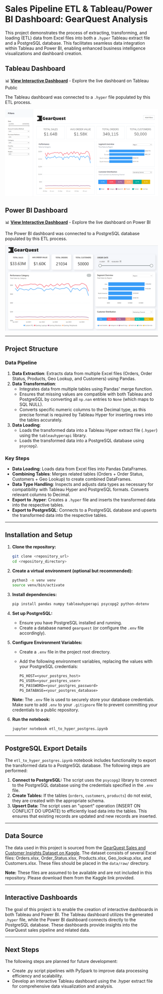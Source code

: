 # Sales Pipeline ETL & Tableau/Power BI Dashboard: GearQuest Analysis

This project demonstrates the process of extracting, transforming, and loading (ETL) data from Excel files into both a `.hyper` Tableau extract file and a PostgreSQL database. This facilitates seamless data integration within Tableau and Power BI, enabling enhanced business intelligence visualizations and dashboard creation.

## Tableau Dashboard

📊 **[View Interactive Dashboard](https://public.tableau.com/views/gearquest/Dashboard?:language=en-US&:sid=&:redirect=auth&:display_count=n&:origin=viz_share_link)** - Explore the live dashboard on Tableau Public

The Tableau dashboard was connected to a `.hyper` file populated by this ETL process.

![GearQuest Sales Dashboard](dashboard2.png)

## Power BI Dashboard

📊 **[View Interactive Dashboard](https://app.powerbi.com/view?r=eyJrIjoiNmYyZjMyNWMtYmE1OS00MjRlLWIxMzAtZjJlMmU4ZWQ4NmFhIiwidCI6IjVkNGNmODgzLTJlMzQtNGZlNi04ZDExLWE0ZWE5NTk0ZTQ0YyIsImMiOjF9)** - Explore the live dashboard on Power BI

The Power BI dashboard was connected to a PostgreSQL database populated by this ETL process.

![GearQuest Sales Dashboard](dashboard.png)

---

## Project Structure

### **Data Pipeline**

1.  **Data Extraction**: Extracts data from multiple Excel files (Orders, Order Status, Products, Geo Lookup, and Customers) using Pandas.
2.  **Data Transformation**:
    -   Integrates data from multiple tables using Pandas' merge function.
    -   Ensures that missing values are compatible with both Tableau and PostgreSQL by converting all `np.nan` entries to `None` (which maps to SQL NULL).
    -   Converts specific numeric columns to the Decimal type, as this precise format is required by Tableau Hyper for inserting rows into the tables accurately.
3.  **Data Loading**:
    -   Loads the transformed data into a Tableau Hyper extract file (`.hyper`) using the `tableauhyperapi` library.
    -   Loads the transformed data into a PostgreSQL database using `psycopg2`.

### **Key Steps**

-   **Data Loading**: Loads data from Excel files into Pandas DataFrames.
-   **Combining Tables**: Merges related tables (Orders + Order Status, Customers + Geo Lookup) to create combined DataFrames.
-   **Data Type Handling**: Inspects and adjusts data types as necessary for compatibility with Tableau Hyper and PostgreSQL formats. Converts relevant columns to Decimal.
-   **Export to .hyper**: Creates a `.hyper` file and inserts the transformed data into the respective tables.
-   **Export to PostgreSQL**: Connects to a PostgreSQL database and upserts the transformed data into the respective tables.

---

## Installation and Setup

1.  **Clone the repository:**

    ```bash
    git clone <repository_url>
    cd <repository_directory>
    ```

2.  **Create a virtual environment (optional but recommended):**

    ```bash
    python3 -m venv venv
    source venv/bin/activate
    ```

3.  **Install dependencies:**

    ```bash
    pip install pandas numpy tableauhyperapi psycopg2 python-dotenv
    ```

4.  **Set up PostgreSQL:**

    -   Ensure you have PostgreSQL installed and running.
    -   Create a database named `gearquest` (or configure the `.env` file accordingly).

5.  **Configure Environment Variables:**

    -   Create a `.env` file in the project root directory.
    -   Add the following environment variables, replacing the values with your PostgreSQL credentials:

        ```
        PG_HOST=<your_postgres_host>
        PG_USER=<your_postgres_user>
        PG_PASSWORD=<your_postgres_password>
        PG_DATABASE=<your_postgres_database>
        ```

    **Note:**  The `.env` file is used to securely store your database credentials.  Make sure to add `.env` to your `.gitignore` file to prevent committing your credentials to a public repository.

6.  **Run the notebook:**

    ```bash
    jupyter notebook etl_to_hyper_postgres.ipynb
    ```

---

## PostgreSQL Export Details

The `etl_to_hyper_postgres.ipynb` notebook includes functionality to export the transformed data to a PostgreSQL database.  The following steps are performed:

1.  **Connect to PostgreSQL:**  The script uses the `psycopg2` library to connect to the PostgreSQL database using the credentials specified in the `.env` file.
2.  **Create Tables:**  If the tables (`orders`, `customers`, `products`) do not exist, they are created with the appropriate schema.
3.  **Upsert Data:**  The script uses an "upsert" operation (INSERT ON CONFLICT DO UPDATE) to efficiently load data into the tables.  This ensures that existing records are updated and new records are inserted.

---

## Data Source

The data used in this project is sourced from the [GearQuest Sales and Customer Insights Dataset on Kaggle](https://www.kaggle.com/datasets/dipunmohapatra/gearquest-sales-and-customer-insights-dataset). The dataset consists of several Excel files: Orders.xlsx, Order\_Status.xlsx, Products.xlsx, Geo\_lookup.xlsx, and Customers.xlsx. These files should be placed in the `data/raw/` directory.

**Note:** These files are assumed to be available and are not included in this repository. Please download them from the Kaggle link provided.

---

## Interactive Dashboards

The goal of this project is to enable the creation of interactive dashboards in both Tableau and Power BI. The Tableau dashboard utilizes the generated `.hyper` file, while the Power BI dashboard connects directly to the PostgreSQL database. These dashboards provide insights into the GearQuest sales pipeline and related data.

---

## Next Steps
The following steps are planned for future development:

- Create .py script pipelines with PySpark to improve data processing efficiency and scalability.
- Develop an interactive Tableau dashboard using the .hyper extract file for comprehensive data visualization and analysis.
